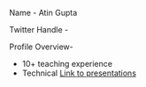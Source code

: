 Name - Atin Gupta
</br>

Twitter Handle - 
</br>

Profile Overview-
- 10+ teaching experience
- Technical 
[Link to presentations](https://drive.google.com/open?id=1fYiAi1CpaHa0e2JJT1C--WPkfoQEYt4g)
